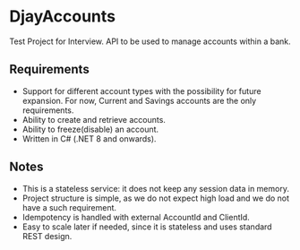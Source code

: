 # DjayAccounts

Test Project for Interview.
API to be used to manage accounts within a bank.

## Requirements

- Support for different account types with the possibility for future expansion. For now, Current and Savings accounts are the only requirements.
- Ability to create and retrieve accounts.
- Ability to freeze(disable) an account.
- Written in C# (.NET 8 and onwards).

## Notes

- This is a stateless service: it does not keep any session data in memory.
- Project structure is simple, as we do not expect high load and we do not have a such requirement.
- Idempotency is handled with external AccountId and ClientId.
- Easy to scale later if needed, since it is stateless and uses standard REST design.